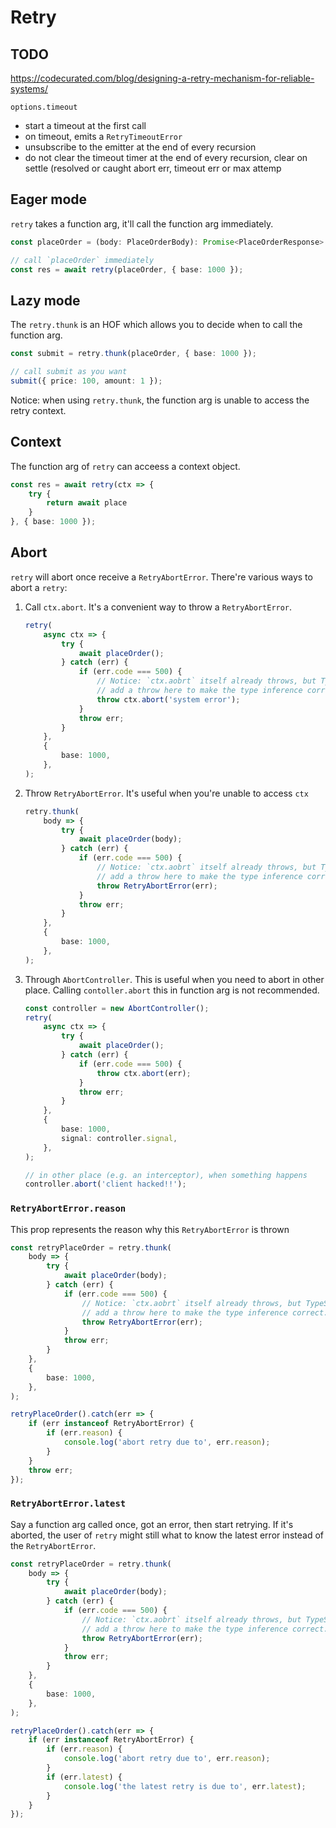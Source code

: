 # Retry

## TODO

https://codecurated.com/blog/designing-a-retry-mechanism-for-reliable-systems/

`options.timeout`

-   start a timeout at the first call
-   on timeout, emits a `RetryTimeoutError`
-   unsubscribe to the emitter at the end of every recursion
-   do not clear the timeout timer at the end of every recursion, clear on settle (resolved or caught abort err, timeout err or max attemp

## Eager mode

`retry` takes a function arg, it'll call the function arg immediately.

```ts
const placeOrder = (body: PlaceOrderBody): Promise<PlaceOrderResponse> => {};

// call `placeOrder` immediately
const res = await retry(placeOrder, { base: 1000 });
```

## Lazy mode

The `retry.thunk` is an HOF which allows you to decide when to call the function arg.

```ts
const submit = retry.thunk(placeOrder, { base: 1000 });

// call submit as you want
submit({ price: 100, amount: 1 });
```

Notice: when using `retry.thunk`, the function arg is unable to access the retry context.

## Context

The function arg of `retry` can acceess a context object.

```ts
const res = await retry(ctx => {
    try {
        return await place
    }
}, { base: 1000 });
```

## Abort

`retry` will abort once receive a `RetryAbortError`. There're various ways to abort a `retry`:

1. Call `ctx.abort`. It's a convenient way to throw a `RetryAbortError`.

    ```ts
    retry(
        async ctx => {
            try {
                await placeOrder();
            } catch (err) {
                if (err.code === 500) {
                    // Notice: `ctx.aobrt` itself already throws, but TypeScript is unable to recognize it
                    // add a throw here to make the type inference correct.
                    throw ctx.abort('system error');
                }
                throw err;
            }
        },
        {
            base: 1000,
        },
    );
    ```

2. Throw `RetryAbortError`. It's useful when you're unable to access `ctx`

    ```ts
    retry.thunk(
        body => {
            try {
                await placeOrder(body);
            } catch (err) {
                if (err.code === 500) {
                    // Notice: `ctx.aobrt` itself already throws, but TypeScript is unable to recognize it
                    // add a throw here to make the type inference correct.
                    throw RetryAbortError(err);
                }
                throw err;
            }
        },
        {
            base: 1000,
        },
    );
    ```

3. Through `AbortController`. This is useful when you need to abort in other place.
   Calling `contoller.abort` this in function arg is not recommended.

    ```ts
    const controller = new AbortController();
    retry(
        async ctx => {
            try {
                await placeOrder();
            } catch (err) {
                if (err.code === 500) {
                    throw ctx.abort(err);
                }
                throw err;
            }
        },
        {
            base: 1000,
            signal: controller.signal,
        },
    );

    // in other place (e.g. an interceptor), when something happens
    controller.abort('client hacked!!');
    ```

### `RetryAbortError.reason`

This prop represents the reason why this `RetryAbortError` is thrown

```ts
const retryPlaceOrder = retry.thunk(
    body => {
        try {
            await placeOrder(body);
        } catch (err) {
            if (err.code === 500) {
                // Notice: `ctx.aobrt` itself already throws, but TypeScript is unable to recognize it
                // add a throw here to make the type inference correct.
                throw RetryAbortError(err);
            }
            throw err;
        }
    },
    {
        base: 1000,
    },
);

retryPlaceOrder().catch(err => {
    if (err instanceof RetryAbortError) {
        if (err.reason) {
            console.log('abort retry due to', err.reason);
        }
    }
    throw err;
});
```

### `RetryAbortError.latest`

Say a function arg called once, got an error, then start retrying. If it's aborted,
the user of `retry` might still what to know the latest error instead of the `RetryAbortError`.

```ts
const retryPlaceOrder = retry.thunk(
    body => {
        try {
            await placeOrder(body);
        } catch (err) {
            if (err.code === 500) {
                // Notice: `ctx.aobrt` itself already throws, but TypeScript is unable to recognize it
                // add a throw here to make the type inference correct.
                throw RetryAbortError(err);
            }
            throw err;
        }
    },
    {
        base: 1000,
    },
);

retryPlaceOrder().catch(err => {
    if (err instanceof RetryAbortError) {
        if (err.reason) {
            console.log('abort retry due to', err.reason);
        }
        if (err.latest) {
            console.log('the latest retry is due to', err.latest);
        }
    }
});
```
